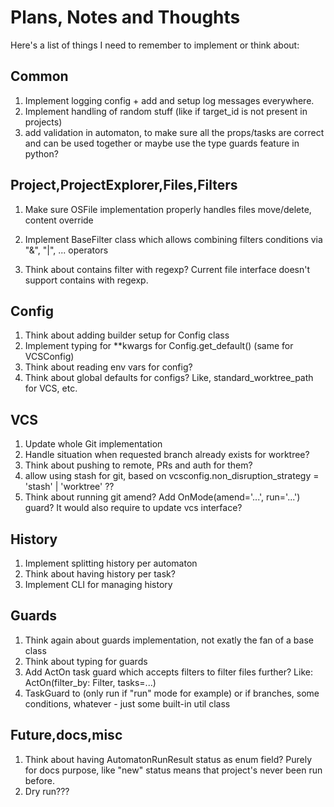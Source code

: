 # Plans, Notes and Thoughts

Here's a list of things I need to remember to implement or think about:

## Common

1. Implement logging config + add and setup log messages everywhere.
1. Implement handling of random stuff (like if target_id is not present in projects)
1. add validation in automaton, to make sure all the props/tasks are correct and can be used together
  or maybe use the type guards feature in python?


## Project,ProjectExplorer,Files,Filters

1. Make sure OSFile implementation properly handles files move/delete, content override
1. Implement BaseFilter class which allows combining filters conditions via "&", "|", ... operators

1. Think about contains filter with regexp? Current file interface doesn't support contains with regexp.

## Config

1. Think about adding builder setup for Config class
1. Implement typing for **kwargs for Config.get_default() (same for VCSConfig)
1. Think about reading env vars for config?
1. Think about global defaults for configs? Like, standard_worktree_path for VCS, etc.

## VCS

1. Update whole Git implementation
1. Handle situation when requested branch already exists for worktree?
1. Think about pushing to remote, PRs and auth for them?
1. allow using stash for git, based on vcsconfig.non_disruption_strategy = 'stash' | 'worktree' ??
1. Think about running git amend? Add OnMode(amend='...', run='...') guard? It would also require to update vcs interface?

## History

1. Implement splitting history per automaton
1. Think about having history per task?
1. Implement CLI for managing history

## Guards

1. Think again about guards implementation, not exatly the fan of a base class
1. Think about typing for guards
1. Add ActOn task guard which accepts filters to filter files further? Like:
  ActOn(filter_by: Filter, tasks=...)
1. TaskGuard to (only run if "run" mode for example)
  or if branches, some conditions, whatever - just some built-in util class

## Future,docs,misc

1. Think about having AutomatonRunResult status as enum field?
    Purely for docs purpose, like "new" status means that project's never been run before.
1. Dry run???

